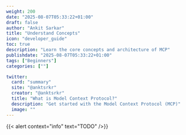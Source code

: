 ```yaml
---
weight: 200
date: "2025-08-07T05:33:22+01:00"
draft: false
author: "Ankit Sarkar"
title: "Understand Concepts"
icon: "developer_guide"
toc: true
description: "Learn the core concepts and architecture of MCP"
publishdate: "2025-08-07T05:33:22+01:00"
tags: ["Beginners"]
categories: [""]

twitter:
  card: "summary"
  site: "@anktsrkr"
  creator: "@anktsrkr"
  title: "What is Model Context Protocol?"
  description: "Get started with the Model Context Protocol (MCP)"
  image: ""
---
```

{{< alert context="info" text="TODO" />}}